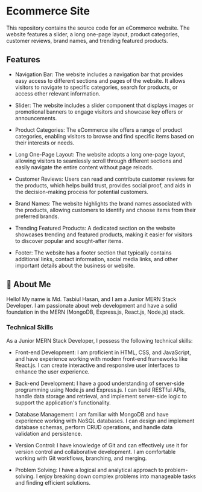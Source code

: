 
# Ecommerce Site

This repository contains the source code for an eCommerce website. The website features a slider, a long one-page layout, product categories, customer reviews, brand names, and trending featured products.


## Features

- Navigation Bar: The website includes a navigation bar that provides easy access to different sections and pages of the website. It allows visitors to navigate to specific categories, search for products, or access other relevant information.
- Slider: The website includes a slider component that displays images or promotional banners to engage visitors and showcase key offers or announcements.
- Product Categories: The eCommerce site offers a range of product categories, enabling visitors to browse and find specific items based on their interests or needs.
- Long One-Page Layout: The website adopts a long one-page layout, allowing visitors to seamlessly scroll through different sections and easily navigate the entire content without page reloads.
- Customer Reviews: Users can read and contribute customer reviews for the products, which helps build trust, provides social proof, and aids in the decision-making process for potential customers.
- Brand Names: The website highlights the brand names associated with the products, allowing customers to identify and choose items from their preferred brands.
- Trending Featured Products: A dedicated section on the website showcases trending and featured products, making it easier for visitors to discover popular and sought-after items.

- Footer: The website has a footer section that typically contains additional links, contact information, social media links, and other important details about the business or website.


## 🚀 About Me
Hello! My name is Md. Tasbiul Hasan, and I am a Junior MERN Stack Developer. I am passionate about web development and have a solid foundation in the MERN (MongoDB, Express.js, React.js, Node.js) stack.

### Technical Skills

As a Junior MERN Stack Developer, I possess the following technical skills:

- Front-end Development: I am proficient in HTML, CSS, and JavaScript, and have experience working with modern front-end frameworks like React.js. I can create interactive and responsive user interfaces to enhance the user experience.

- Back-end Development: I have a good understanding of server-side programming using Node.js and Express.js. I can build RESTful APIs, handle data storage and retrieval, and implement server-side logic to support the application's functionality.

- Database Management: I am familiar with MongoDB and have experience working with NoSQL databases. I can design and implement database schemas, perform CRUD operations, and handle data validation and persistence.

- Version Control: I have knowledge of Git and can effectively use it for version control and collaborative development. I am comfortable working with Git workflows, branching, and merging.

- Problem Solving: I have a logical and analytical approach to problem-solving. I enjoy breaking down complex problems into manageable tasks and finding efficient solutions.
